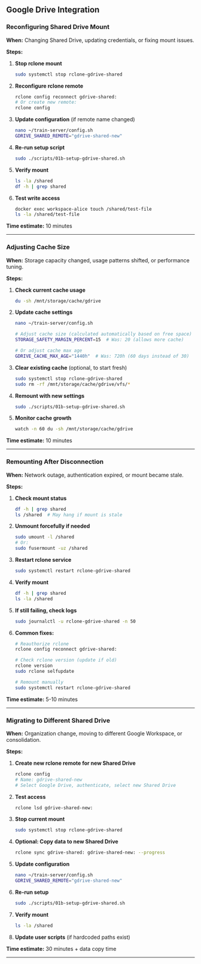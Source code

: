 


## Google Drive Integration

### Reconfiguring Shared Drive Mount

**When:** Changing Shared Drive, updating credentials, or fixing mount issues.

**Steps:**

1. **Stop rclone mount**
   ```bash
   sudo systemctl stop rclone-gdrive-shared
   ```

2. **Reconfigure rclone remote**
   ```bash
   rclone config reconnect gdrive-shared:
   # Or create new remote:
   rclone config
   ```

3. **Update configuration** (if remote name changed)
   ```bash
   nano ~/train-server/config.sh
   GDRIVE_SHARED_REMOTE="gdrive-shared-new"
   ```

4. **Re-run setup script**
   ```bash
   sudo ./scripts/01b-setup-gdrive-shared.sh
   ```

5. **Verify mount**
   ```bash
   ls -la /shared
   df -h | grep shared
   ```

6. **Test write access**
   ```bash
   docker exec workspace-alice touch /shared/test-file
   ls -la /shared/test-file
   ```

**Time estimate:** 10 minutes

---

### Adjusting Cache Size

**When:** Storage capacity changed, usage patterns shifted, or performance tuning.

**Steps:**

1. **Check current cache usage**
   ```bash
   du -sh /mnt/storage/cache/gdrive
   ```

2. **Update cache settings**
   ```bash
   nano ~/train-server/config.sh

   # Adjust cache size (calculated automatically based on free space)
   STORAGE_SAFETY_MARGIN_PERCENT=15  # Was: 20 (allows more cache)

   # Or adjust cache max age
   GDRIVE_CACHE_MAX_AGE="1440h"  # Was: 720h (60 days instead of 30)
   ```

3. **Clear existing cache** (optional, to start fresh)
   ```bash
   sudo systemctl stop rclone-gdrive-shared
   sudo rm -rf /mnt/storage/cache/gdrive/vfs/*
   ```

4. **Remount with new settings**
   ```bash
   sudo ./scripts/01b-setup-gdrive-shared.sh
   ```

5. **Monitor cache growth**
   ```bash
   watch -n 60 du -sh /mnt/storage/cache/gdrive
   ```

**Time estimate:** 10 minutes

---

### Remounting After Disconnection

**When:** Network outage, authentication expired, or mount became stale.

**Steps:**

1. **Check mount status**
   ```bash
   df -h | grep shared
   ls /shared  # May hang if mount is stale
   ```

2. **Unmount forcefully if needed**
   ```bash
   sudo umount -l /shared
   # Or:
   sudo fusermount -uz /shared
   ```

3. **Restart rclone service**
   ```bash
   sudo systemctl restart rclone-gdrive-shared
   ```

4. **Verify mount**
   ```bash
   df -h | grep shared
   ls -la /shared
   ```

5. **If still failing, check logs**
   ```bash
   sudo journalctl -u rclone-gdrive-shared -n 50
   ```

6. **Common fixes:**
   ```bash
   # Reauthorize rclone
   rclone config reconnect gdrive-shared:

   # Check rclone version (update if old)
   rclone version
   sudo rclone selfupdate

   # Remount manually
   sudo systemctl restart rclone-gdrive-shared
   ```

**Time estimate:** 5-10 minutes

---

### Migrating to Different Shared Drive

**When:** Organization change, moving to different Google Workspace, or consolidation.

**Steps:**

1. **Create new rclone remote for new Shared Drive**
   ```bash
   rclone config
   # Name: gdrive-shared-new
   # Select Google Drive, authenticate, select new Shared Drive
   ```

2. **Test access**
   ```bash
   rclone lsd gdrive-shared-new:
   ```

3. **Stop current mount**
   ```bash
   sudo systemctl stop rclone-gdrive-shared
   ```

4. **Optional: Copy data to new Shared Drive**
   ```bash
   rclone sync gdrive-shared: gdrive-shared-new: --progress
   ```

5. **Update configuration**
   ```bash
   nano ~/train-server/config.sh
   GDRIVE_SHARED_REMOTE="gdrive-shared-new"
   ```

6. **Re-run setup**
   ```bash
   sudo ./scripts/01b-setup-gdrive-shared.sh
   ```

7. **Verify mount**
   ```bash
   ls -la /shared
   ```

8. **Update user scripts** (if hardcoded paths exist)

**Time estimate:** 30 minutes + data copy time

---
